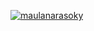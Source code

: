 [![maulanarasoky](https://circleci.com/gh/maulanarasoky/Simple-Clean-Architecture.svg?style=shield)](https://circleci.com/gh/maulanarasoky/Simple-Clean-Architecture)
